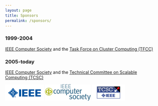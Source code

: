 ```yaml
---
layout: page
title: Sponsors
permalink: /sponsors/
---
```


### 1999-2004

[IEEE Computer Society](https://www.computer.org/) and the [Task Force on Cluster Computing (TFCC)](http://www.ieeetfcc.org/)

### 2005-today
[IEEE Computer Society](https://www.computer.org/) and the [Technical Committee on Scalable Computing (TCSC)](http://www.ieeetcsc.org/)

<p class="sponsors">
<img height="54" src="/img/ieee.png" />
<img height="54" src="/img/cs_logo.jpg" />
<img height="54" src="/img/tcsc.jpg" />
</p>
